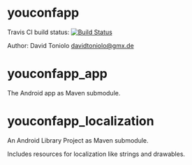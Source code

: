 youconfapp
==========

Travis CI build status: [![Build Status](https://travis-ci.org/davidtoniolo/youconfapp.png?branch=master)](https://travis-ci.org/davidtoniolo/youconfapp)

Author: David Toniolo <davidtoniolo@gmx.de>


youconfapp_app
==============

The Android app as Maven submodule.


youconfapp_localization
=======================

An Android Library Project as Maven submodule.

Includes resources for localization like strings and drawables.
